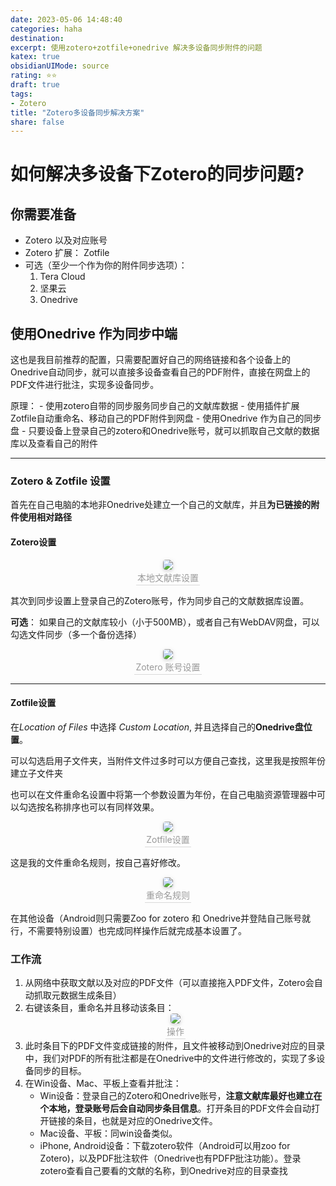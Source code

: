 ```yaml
---
date: 2023-05-06 14:48:40
categories: haha 
destination: 
excerpt: 使用zotero+zotfile+onedrive 解决多设备同步附件的问题
katex: true
obsidianUIMode: source
rating: ⭐⭐
draft: true
tags:  
- Zotero
title: "Zotero多设备同步解决方案"
share: false
---
```


# 如何解决多设备下Zotero的同步问题?

## 你需要准备

- Zotero 以及对应账号
- Zotero 扩展： Zotfile
- 可选（至少一个作为你的附件同步选项）：
    1. Tera Cloud 
    2. 坚果云
    3. Onedrive

## 使用Onedrive 作为同步中端

这也是我目前推荐的配置，只需要配置好自己的网络链接和各个设备上的Onedrive自动同步，就可以直接多设备查看自己的PDF附件，直接在网盘上的PDF文件进行批注，实现多设备同步。

原理：
	- 使用zotero自带的同步服务同步自己的文献库数据
	- 使用插件扩展 Zotfile自动重命名、移动自己的PDF附件到网盘
	- 使用Onedrive 作为自己的同步盘
	- 只要设备上登录自己的zotero和Onedrive账号，就可以抓取自己文献的数据库以及查看自己的附件

---

### Zotero & Zotfile 设置

首先在自己电脑的本地非Onedrive处建立一个自己的文献库，并且**为已链接的附件使用相对路径**

#### Zotero设置

<center>
    <img style="border-radius: 0.3125em;
    box-shadow: 0 2px 4px 0 rgba(34,36,38,.12),0 2px 10px 0 rgba(34,36,38,.08);"
    src="https://search.pstatic.net/common?src=https://i.imgur.com/FjETkdC.png">
    <br>
    <div style="color:orange; border-bottom: 1px solid #d9d9d9;
    display: inline-block;
    color: #999;
    padding: 2px;">本地文献库设置
    </div>
</center>

其次到同步设置上登录自己的Zotero账号，作为同步自己的文献数据库设置。

**可选**：
	如果自己的文献库较小（小于500MB），或者自己有WebDAV网盘，可以勾选文件同步（多一个备份选择）

<center>
    <img style="border-radius: 0.3125em;
    box-shadow: 0 2px 4px 0 rgba(34,36,38,.12),0 2px 10px 0 rgba(34,36,38,.08);"
    src="https://search.pstatic.net/common?src=https://i.imgur.com/gBVAHMy.png">
    <br>
    <div style="color:orange; border-bottom: 1px solid #d9d9d9;
    display: inline-block;
    color: #999;
    padding: 2px;">Zotero 账号设置
    </div>
</center>

---

#### Zotfile设置

在*Location of Files* 中选择 *Custom Location*, 并且选择自己的**Onedrive盘位置**。

可以勾选启用子文件夹，当附件文件过多时可以方便自己查找，这里我是按照年份建立子文件夹

也可以在文件重命名设置中将第一个参数设置为年份，在自己电脑资源管理器中可以勾选按名称排序也可以有同样效果。

<center>
    <img style="border-radius: 0.3125em;
    box-shadow: 0 2px 4px 0 rgba(34,36,38,.12),0 2px 10px 0 rgba(34,36,38,.08);"
    src="https://search.pstatic.net/common?src=https://i.imgur.com/F0cP5Nh.png">
    <br>
    <div style="color:orange; border-bottom: 1px solid #d9d9d9;
    display: inline-block;
    color: #999;
    padding: 2px;">Zotfile设置
    </div>
</center>

这是我的文件重命名规则，按自己喜好修改。

<center>
    <img style="border-radius: 0.3125em;
    box-shadow: 0 2px 4px 0 rgba(34,36,38,.12),0 2px 10px 0 rgba(34,36,38,.08);"
    src="https://search.pstatic.net/common?src=https://i.imgur.com/bQFsOIp.png">
    <br>
    <div style="color:orange; border-bottom: 1px solid #d9d9d9;
    display: inline-block;
    color: #999;
    padding: 2px;">重命名规则
    </div>
</center>

在其他设备（Android则只需要Zoo for zotero 和 Onedrive并登陆自己账号就行，不需要特别设置）也完成同样操作后就完成基本设置了。

### 工作流

1. 从网络中获取文献以及对应的PDF文件（可以直接拖入PDF文件，Zotero会自动抓取元数据生成条目）
2. 右键该条目，重命名并且移动该条目：
    <center>
        <img style="border-radius: 0.3125em;
        box-shadow: 0 2px 4px 0 rgba(34,36,38,.12),0 2px 10px 0 rgba(34,36,38,.08);"
        src="https://search.pstatic.net/common?src=https://i.imgur.com/tUSAxA7.png">
        <br>
        <div style="color:orange; border-bottom: 1px solid #d9d9d9;
        display: inline-block;
        color: #999;
        padding: 2px;">操作
        </div>
    </center>
3. 此时条目下的PDF文件变成链接的附件，且文件被移动到Onedrive对应的目录中，我们对PDF的所有批注都是在Onedrive中的文件进行修改的，实现了多设备同步的目标。
4. 在Win设备、Mac、平板上查看并批注：
    - Win设备：登录自己的Zotero和Onedrive账号，**注意文献库最好也建立在个本地，登录账号后会自动同步条目信息**。打开条目的PDF文件会自动打开链接的条目，也就是对应的Onedrive文件。
    - Mac设备、平板：同win设备类似。
    - iPhone, Android设备：下载zotero软件（Android可以用zoo for Zotero)，以及PDF批注软件（Onedrive也有PDFP批注功能）。登录zotero查看自己要看的文献的名称，到Onedrive对应的目录查找
